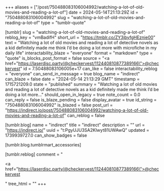 +++
aliases = ["/post/750488083106004992/watching-a-lot-of-old-movies-and-reading-a-lot-of"]
date = 2024-05-14T21:13:29Z
id = "750488083106004992"
slug = "watching-a-lot-of-old-movies-and-reading-a-lot-of"
type = "tumblr-quote"

[tumblr]
slug = "watching-a-lot-of-old-movies-and-reading-a-lot-of"
reblog_key = "vmBadifH"
short_url = "https://tmblr.co/ZY3jbyfgHEznie00"
text = "Watching a lot of old movies and reading a lot of detective novels as a kid definitely made me think I&rsquo;d be doing a lot more with microfiche in my daily life"
interactability_blaze = "everyone"
format = "markdown"
type = "quote"
is_blocks_post_format = false
source = "<a href=\"https://laserdisc.party/@checkervest/112440810877389166\">@checkervest</a>"
id = 7.50488083106005e+17
can_like = false
interactability_reblog = "everyone"
can_send_in_message = true
blog_name = "indirect"
can_blaze = false
date = "2024-05-14 21:13:29 GMT"
timestamp = 1715721209.0
state = "published"
summary = "Watching a lot of old movies and reading a lot of detective novels as a kid definitely made me think I’d be doing a lot more..."
should_open_in_legacy = true
note_count = 0.0
can_reply = false
is_blaze_pending = false
display_avatar = true
id_string = "750488083106004992"
is_blazed = false
post_url = "https://indirect.io/post/750488083106004992/watching-a-lot-of-old-movies-and-reading-a-lot-of"
can_reblog = false

[tumblr.blog]
name = "indirect"
title = "indirect"
description = ""
url = "https://indirect.io/"
uuid = "t:PgyUJU3SA2Klwyt81UWAwQ"
updated = 1739939727.0
can_show_badges = false

[tumblr.blog.tumblrmart_accessories]

[tumblr.reblog]
comment = "<p><a href=\"https://laserdisc.party/@checkervest/112440810877389166\">@checkervest</a></p>"
tree_html = ""
+++
